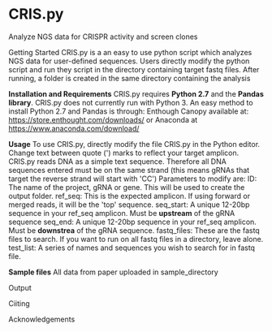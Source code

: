 # CRIS.py
Analyze NGS data for CRISPR activity and screen clones

Getting Started
CRIS.py is a an easy to use python script which analyzes NGS data for user-defined sequences.  Users directly modify the python script and run they script in the directory containing target fastq files.  After running, a folder is created in the same directory containing the analysis

**Installation and Requirements**
CRIS.py requires **Python 2.7** and the **Pandas library**.  CRIS.py does not currently run with Python 3.
An easy method to install Python 2.7 and Pandas is through:
    Enthough Canopy available at: https://store.enthought.com/downloads/
    or Anaconda at https://www.anaconda.com/download/


**Usage**
To use CRIS.py, directly modify the file CRIS.py in the Python editor.
Change text between quote (') marks to reflect your target amplicon.  CRIS.py reads DNA as a simple text sequence.  Therefore all DNA sequences entered must be on the same strand (this means gRNAs that target the reverse strand will start with 'CC')
Parameters to modify are:
  ID:   The name of the project, gRNA or gene.  This will be used to create the output folder.
  ref_seq: This is the expected amplicon.  If using forward or merged reads, it will be the 'top' sequence.
  seq_start: A unique 12-20bp sequence in your ref_seq amplicon.  Must be **upstream** of the gRNA sequence
  seq_end:  A unique 12-20bp sequence in your ref_seq amplicon.  Must be **downstrea** of the gRNA sequence.
  fastq_files: These are the fastq files to search.  If you want to run on all fastq files in a directory, leave alone.
  test_list: A series of names and sequences you wish to search for in fastq file.

**Sample files**
All data from paper uploaded in sample_directory

Output

Ciiting



Acknowledgements
